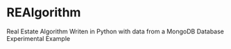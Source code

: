 # REAlgorithm
Real Estate Algorithm
Writen in Python with data from a MongoDB Database
Experimental Example
